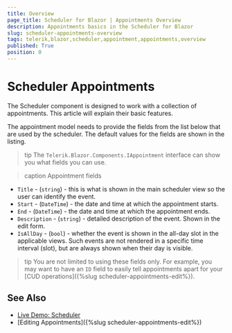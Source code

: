 ```yaml
---
title: Overview
page_title: Scheduler for Blazor | Appointments Overview
description: Appointments basics in the Scheduler for Blazor
slug: scheduler-appointments-overview
tags: telerik,blazor,scheduler,appointment,appointments,overview
published: True
position: 0
---
```


# Scheduler Appointments

The Scheduler component is designed to work with a collection of appointments. This article will explain their basic features.

The appointment model needs to provide the fields from the list below that are used by the scheduler. The default values for the fields are shown in the listing.

>tip The `Telerik.Blazor.Components.IAppointment` interface can show you what fields you can use.

>caption Appointment fields

* `Title` - (`string`) - this is what is shown in the main scheduler view so the user can identify the event.
* `Start` - (`DateTime`) - the date and time at which the appointment starts.
* `End` - (`DateTime`) - the date and time at which the appointment ends.
* `Description` - (`string`) - detailed description of the event. Shown in the edit form.
* `IsAllDay` - (`bool`) - whether the event is shown in the all-day slot in the applicable views. Such events are not rendered in a specific time interval (slot), but are always shown when their day is visible.

>tip You are not limited to using these fields only. For example, you may want to have an `ID` field to easily tell appointments apart for your [CUD operations]({%slug scheduler-appointments-edit%}).


## See Also

  * [Live Demo: Scheduler](https://demos.telerik.com/blazor-ui/scheduler/overview)
  * [Editing Appointments]({%slug scheduler-appointments-edit%})

